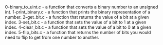 0-binary_to_uint.c - a function that converts a binary number to an unsigned int.
1-print_binary.c - a function that prints the binary representation of a number.
2-get_bit.c - a function that returns the value of a bit at a given index.
3-set_bit.c - a function that sets the value of a bit to 1 at a given index.
4-clear_bit.c - a function that sets the value of a bit to 0 at a given index.
5-flip_bits.c - a function that returns the number of bits you would need to flip to get from one number to another.
